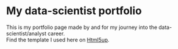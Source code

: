 # My data-scientist portfolio

This is my portfolio page made by and for my journey into the data-scientist/analyst career.  
Find the template I used here on [Html5up](https://html5up.net).
